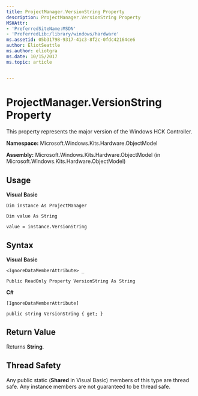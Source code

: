 ```yaml
---
title: ProjectManager.VersionString Property
description: ProjectManager.VersionString Property
MSHAttr:
- 'PreferredSiteName:MSDN'
- 'PreferredLib:/library/windows/hardware'
ms.assetid: 05b31798-9317-41c3-8f2c-0fdc42164ce6
author: EliotSeattle
ms.author: eliotgra
ms.date: 10/15/2017
ms.topic: article


---
```


# ProjectManager.VersionString Property


This property represents the major version of the Windows HCK Controller.

**Namespace:** Microsoft.Windows.Kits.Hardware.ObjectModel

**Assembly:** Microsoft.Windows.Kits.Hardware.ObjectModel (in Microsoft.Windows.Kits.Hardware.ObjectModel)

## <span id="Usage"></span><span id="usage"></span><span id="USAGE"></span>Usage


**Visual Basic**

`Dim instance As ProjectManager`

`Dim value As String`

`value = instance.VersionString`

## <span id="Syntax"></span><span id="syntax"></span><span id="SYNTAX"></span>Syntax


**Visual Basic**

`<IgnoreDataMemberAttribute> _`

`Public ReadOnly Property VersionString As String`

**C#**

`[IgnoreDataMemberAttribute]`

`public string VersionString { get; }`

## <span id="Return_Value"></span><span id="return_value"></span><span id="RETURN_VALUE"></span>Return Value


Returns **String**.

## <span id="Thread_Safety"></span><span id="thread_safety"></span><span id="THREAD_SAFETY"></span>Thread Safety


Any public static (**Shared** in Visual Basic) members of this type are thread safe. Any instance members are not guaranteed to be thread safe.

 

 






